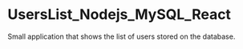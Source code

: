 # UsersList_Nodejs_MySQL_React
Small application that shows the list of users stored on the database.
